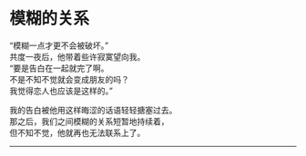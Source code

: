 # 模糊的关系

“模糊一点才更不会被破坏。”\
共度一夜后，他带着些许寂寞望向我。\
“要是告白在一起就完了啊。\
不是不知不觉就会变成朋友的吗？\
我觉得恋人也应该是这样的。”

我的告白被他用这样晦涩的话语轻轻搪塞过去。\
那之后，我们之间模糊的关系短暂地持续着，\
但不知不觉，他就再也无法联系上了。

---
